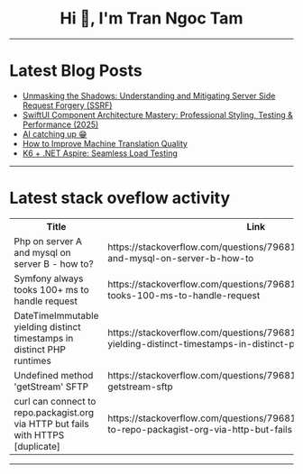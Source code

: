 <h1 align="center">Hi 👋, I'm Tran Ngoc Tam</h1>

---

# Latest Blog Posts 
<!-- BLOG-POST-LIST:START -->
- [Unmasking the Shadows: Understanding and Mitigating Server Side Request Forgery &lpar;SSRF&rpar;](https://dev.to/vjnvisakh/unmasking-the-shadows-understanding-and-mitigating-server-side-request-forgery-ssrf-1lm5)
- [SwiftUI Component Architecture Mastery: Professional Styling, Testing &amp; Performance &lpar;2025&rpar;](https://dev.to/swift_pal/swiftui-component-architecture-mastery-professional-styling-testing-performance-2025-1h5p)
- [AI catching up 😁](https://dev.to/zawhtutwin/ai-catching-up-3p0g)
- [How to Improve Machine Translation Quality](https://dev.to/colinreed/how-to-improve-machine-translation-quality-30fi)
- [K6 + .NET Aspire: Seamless Load Testing](https://dev.to/foxminchan/k6-net-aspire-seamless-load-testing-12gm)
<!-- BLOG-POST-LIST:END -->

---

# Latest stack oveflow activity
<table>
  <tr><th>Title</th><th>Link</th></tr>
  <!-- STACKOVERFLOW:START --><tr><td>Php on server A and mysql on server B - how to?</td><td>https://stackoverflow.com/questions/79681753/php-on-server-a-and-mysql-on-server-b-how-to</td></tr><tr><td>Symfony always tooks 100+ ms to handle request</td><td>https://stackoverflow.com/questions/79681750/symfony-always-tooks-100-ms-to-handle-request</td></tr><tr><td>DateTimeImmutable yielding distinct timestamps in distinct PHP runtimes</td><td>https://stackoverflow.com/questions/79681735/datetimeimmutable-yielding-distinct-timestamps-in-distinct-php-runtimes</td></tr><tr><td>Undefined method &#39;getStream&#39; SFTP</td><td>https://stackoverflow.com/questions/79681567/undefined-method-getstream-sftp</td></tr><tr><td>curl can connect to repo.packagist.org via HTTP but fails with HTTPS [duplicate]</td><td>https://stackoverflow.com/questions/79681548/curl-can-connect-to-repo-packagist-org-via-http-but-fails-with-https</td></tr><!-- STACKOVERFLOW:END -->
</table>

---



